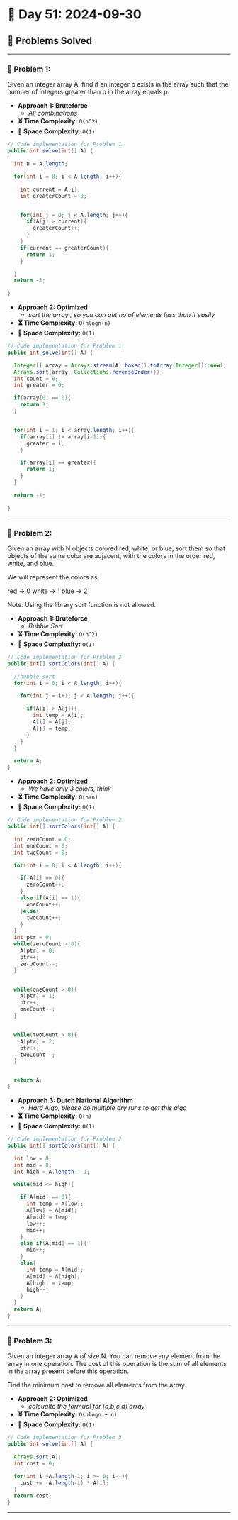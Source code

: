 
# 📅 Day 51: 2024-09-30

## 🚀 Problems Solved

---

### 🧩 Problem 1: 
Given an integer array A, find if an integer p exists in the array such that the number of integers greater than p in the array equals p.
- **Approach 1: Bruteforce**
  - *All combinations*
- **⏳ Time Complexity:** `O(n^2)`
- **💾 Space Complexity:** `O(1)`

```java
// Code implementation for Problem 1
public int solve(int[] A) {

  int n = A.length;

  for(int i = 0; i < A.length; i++){

    int current = A[i];
    int greaterCount = 0;


    for(int j = 0; j < A.length; j++){
      if(A[j] > current){
        greaterCount++;
      }
    }
    if(current == greaterCount){
      return 1;
    }

  }
  return -1;
  
}
```

- **Approach 2: Optimized**
  - *sort the array , so you can get no of elements less than it easily*
- **⏳ Time Complexity:** `O(nlogn+n)`
- **💾 Space Complexity:** `O(1)`

```java
// Code implementation for Problem 1
public int solve(int[] A) {

  Integer[] array = Arrays.stream(A).boxed().toArray(Integer[]::new);
  Arrays.sort(array, Collections.reverseOrder());
  int count = 0;
  int greater = 0;

  if(array[0] == 0){
    return 1;
  }


  for(int i = 1; i < array.length; i++){
    if(array[i] != array[i-1]){
      greater = i;
    }

    if(array[i] == greater){
      return 1;
    }
  }

  return -1;

}
```

---

### 🧩 Problem 2: 
Given an array with N objects colored red, white, or blue, sort them so that objects of the same color are adjacent, with the colors in the order red, white, and blue.

We will represent the colors as,

red -> 0
white -> 1
blue -> 2

Note: Using the library sort function is not allowed.
- **Approach 1: Bruteforce**
  - *Bubble Sort*
- **⏳ Time Complexity:** `O(n^2)`
- **💾 Space Complexity:** `O(1)`

```java
// Code implementation for Problem 2
public int[] sortColors(int[] A) {

  //bubble sort
  for(int i = 0; i < A.length; i++){

    for(int j = i+1; j < A.length; j++){

      if(A[i] > A[j]){
        int temp = A[i];
        A[i] = A[j];
        A[j] = temp;
      }
    }
  }

  return A;
}
```

- **Approach 2: Optimized**
  - *We have only 3 colors, think*
- **⏳ Time Complexity:** `O(n+n)`
- **💾 Space Complexity:** `O(1)`

```java
// Code implementation for Problem 2
public int[] sortColors(int[] A) {

  int zeroCount = 0;
  int oneCount = 0;
  int twoCount = 0;

  for(int i = 0; i < A.length; i++){

    if(A[i] == 0){
      zeroCount++;
    }
    else if(A[i] == 1){
      oneCount++;
    }else{
      twoCount++;
    }
  }
  int ptr = 0;
  while(zeroCount > 0){
    A[ptr] = 0;
    ptr++;
    zeroCount--;
  }


  while(oneCount > 0){
    A[ptr] = 1;
    ptr++;
    oneCount--;
  }


  while(twoCount > 0){
    A[ptr] = 2;
    ptr++;
    twoCount--;
  }


  return A;
}
```
- **Approach 3: Dutch National Algorithm**
  - *Hard Algo, please do multiple dry runs to get this algo*
- **⏳ Time Complexity:** `O(n)`
- **💾 Space Complexity:** `O(1)`

```java
// Code implementation for Problem 2
public int[] sortColors(int[] A) {

  int low = 0;
  int mid = 0;
  int high = A.length - 1;

  while(mid <= high){

    if(A[mid] == 0){
      int temp = A[low];
      A[low] = A[mid];
      A[mid] = temp;
      low++;
      mid++;
    }
    else if(A[mid] == 1){
      mid++;
    }
    else{
      int temp = A[mid];
      A[mid] = A[high];
      A[high] = temp;
      high--;
    }
  }
  return A;
}
```
---

### 🧩 Problem 3:
Given an integer array A of size N. You can remove any element from the array in one operation.
The cost of this operation is the sum of all elements in the array present before this operation.

Find the minimum cost to remove all elements from the array.
- **Approach 2: Optimized**
  - *calcualte the formual for [a,b,c,d] array*
- **⏳ Time Complexity:** `O(nlogn + n)`
- **💾 Space Complexity:** `O(1)`

```java
// Code implementation for Problem 3
public int solve(int[] A) {

  Arrays.sort(A);
  int cost = 0;

  for(int i =A.length-1; i >= 0; i--){
    cost += (A.length-i) * A[i];
  }
  return cost;
}
```

---

